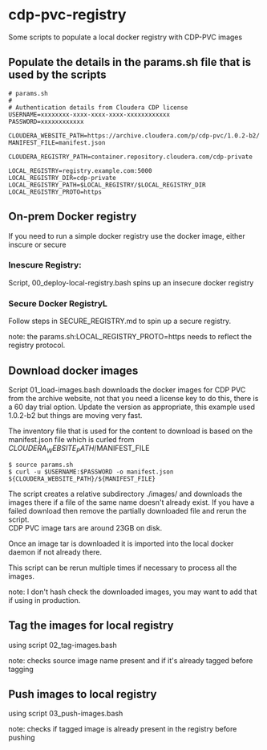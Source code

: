# cdp-pvc-registry
Some scripts to populate a local docker registry with CDP-PVC images

## Populate the details in the params.sh file that is used by the scripts
```
# params.sh
#
# Authentication details from Cloudera CDP license
USERNAME=xxxxxxxx-xxxx-xxxx-xxxx-xxxxxxxxxxxx
PASSWORD=xxxxxxxxxxxx

CLOUDERA_WEBSITE_PATH=https://archive.cloudera.com/p/cdp-pvc/1.0.2-b2/
MANIFEST_FILE=manifest.json

CLOUDERA_REGISTRY_PATH=container.repository.cloudera.com/cdp-private

LOCAL_REGISTRY=registry.example.com:5000
LOCAL_REGISTRY_DIR=cdp-private
LOCAL_REGISTRY_PATH=$LOCAL_REGISTRY/$LOCAL_REGISTRY_DIR
LOCAL_REGISTRY_PROTO=https
```


## On-prem Docker registry
If you need to run a simple docker registry use the docker image, either inscure or secure

### Inescure Registry:
Script, 00_deploy-local-registry.bash spins up an insecure docker registry

### Secure Docker RegistryL
Follow steps in SECURE_REGISTRY.md to spin up a secure registry.  

note: the params.sh:LOCAL_REGISTRY_PROTO=https needs to reflect the registry protocol.


## Download docker images

Script 01_load-images.bash downloads the docker images for CDP PVC from the archive website, not that you need a license key to do this, there is a 60 day trial option.  Update the version as appropriate, this example used 1.0.2-b2 but things are moving very fast.


The inventory file that is used for the content to download is based on the manifest.json file which is curled from $CLOUDERA_WEBSITE_PATH/$MANIFEST_FILE
```
$ source params.sh
$ curl -u $USERNAME:$PASSWORD -o manifest.json ${CLOUDERA_WEBSITE_PATH}/${MANIFEST_FILE}
```

The script creates a relative subdirectory ./images/ and downloads the images there if a file of the same name doesn't already exist.
If you have a failed download then remove the partially downloaded file and rerun the script.  
CDP PVC image tars are around 23GB on disk.

Once an image tar is downloaded it is imported into the local docker daemon if not already there.

This script can be rerun multiple times if necessary to process all the images.

note: I don't hash check the downloaded images, you may want to add that if using in production.


## Tag the images for local registry
using script 02_tag-images.bash

note: checks source image name present and if it's already tagged before tagging


## Push images to local registry
using script 03_push-images.bash

note: checks if tagged image is already present in the registry before pushing

